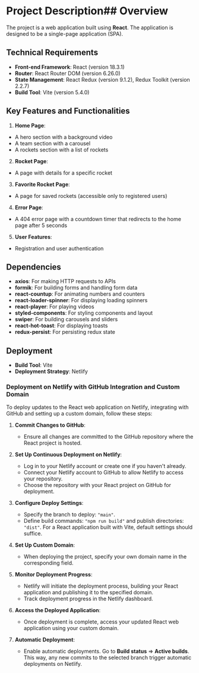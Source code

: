 # Project Description## Overview

The project is a web application built using **React**. The application is designed to be a single-page application (SPA).

## Technical Requirements
  - **Front-end Framework**: React (version 18.3.1)
  - **Router**: React Router DOM (version 6.26.0)
  - **State Management**: React Redux (version 9.1.2), Redux Toolkit (version 2.2.7)
  - **Build Tool**: Vite (version 5.4.0)

## Key Features and Functionalities

1. **Home Page**:
  - A hero section with a background video
  - A team section with a carousel
  - A rockets section with a list of rockets
2. **Rocket Page**: 
  - A page with details for a specific rocket
3. **Favorite Rocket Page**: 
  - A page for saved rockets (accessible only to registered users)
4. **Error Page**: 
  - A 404 error page with a countdown timer that redirects to the home page after 5 seconds
5. **User Features**: 
  - Registration and user authentication

## Dependencies

  - **axios**: For making HTTP requests to APIs
  - **formik**: For building forms and handling form data
  - **react-countup**: For animating numbers and counters
  - **react-loader-spinner**: For displaying loading spinners
  - **react-player**: For playing videos
  - **styled-components**: For styling components and layout
  - **swiper**: For building carousels and sliders
  - **react-hot-toast**: For displaying toasts
  - **redux-persist**: For persisting redux state

## Deployment

  - **Build Tool**: Vite
  - **Deployment Strategy**: Netlify

### Deployment on Netlify with GitHub Integration and Custom Domain

To deploy updates to the React web application on Netlify, integrating with GitHub and setting up a custom domain, follow these steps:

1. **Commit Changes to GitHub**:
    - Ensure all changes are committed to the GitHub repository where the React project is hosted.

2. **Set Up Continuous Deployment on Netlify**:
    - Log in to your Netlify account or create one if you haven't already.
    - Connect your Netlify account to GitHub to allow Netlify to access your repository.
    - Choose the repository with your React project on GitHub for deployment.

3. **Configure Deploy Settings**:
    - Specify the branch to deploy: `"main"`.
    - Define build commands: `"npm run build"` and publish directories: `"dist"`. For a React application built with Vite, default settings should suffice.

4. **Set Up Custom Domain**:
    - When deploying the project, specify your own domain name in the corresponding field.

5. **Monitor Deployment Progress**:
    - Netlify will initiate the deployment process, building your React application and publishing it to the specified domain.
    - Track deployment progress in the Netlify dashboard.

6. **Access the Deployed Application**:
    - Once deployment is complete, access your updated React web application using your custom domain.

7. **Automatic Deployment**:
    - Enable automatic deployments. Go to **Build status** => **Active builds**. This way, any new commits to the selected branch trigger automatic deployments on Netlify.
